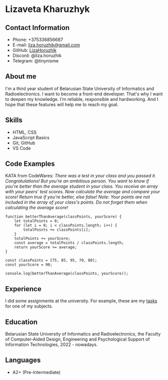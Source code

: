 # Lizaveta Kharuzhyk
## Contact Information
* Phone: +375336856687
* E-mail: liza.horuzhik@gmail.com
* GitHub: [LizaHoruzhik](https://github.com/LizaHoruzhik)
* Discord: @liza.horuzhik
* Telegram: @tinynisme
## About me
I'm a third year student of Belarusian State University of Informatics and Radioelectronics. I want to become a front-end developer. That's why I want to deepen my knowledge. I'm reliable, responsible and hardworking. And I hope that these features will help me to reach my goal.
## Skills
* HTML, CSS
* JavaScript Basics
* Git, GitHub
* VS Code
## Code Examples
KATA from CodeWares: _There was a test in your class and you passed it. Congratulations! But you're an ambitious person. You want to know if you're better than the average student in your class. You receive an array with your peers' test scores. Now calculate the average and compare your score! Return true if you're better, else false! Note: Your points are not included in the array of your class's points. Do not forget them when calculating the average score!_
```
function betterThanAverage(classPoints, yourScore) {
    let totalPoints = 0;
    for (let i = 0; i < classPoints.length; i++) {
        totalPoints += classPoints[i];
    }
    totalPoints += yourScore;
    const average = totalPoints / classPoints.length;
    return yourScore >= average;
}

const classPoints = [75, 85, 95, 70, 80];
const yourScore = 90;

console.log(betterThanAverage(classPoints, yourScore));
```
## Experience
I did some assignments at the university. For example, these are my [tasks](https://github.com/LizaHoruzhik/PIIS_laby) for one of my subjects.
## Education
Belarusian State University of Informatics and Radioelectronics, the Faculty of Computer-Aided Design, Engineering and Psychological Support of Information Technologies, 2022 - nowadays.
## Languages
* A2+ (Pre-Intermediate)